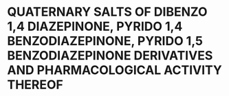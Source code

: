# QUATERNARY SALTS OF DIBENZO 1,4 DIAZEPINONE, PYRIDO 1,4 BENZODIAZEPINONE, PYRIDO 1,5 BENZODIAZEPINONE DERIVATIVES AND PHARMACOLOGICAL ACTIVITY THEREOF